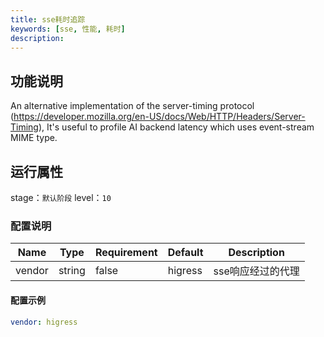 ```yaml
---
title: sse耗时追踪
keywords: [sse, 性能, 耗时]
description: 
---
```


## 功能说明

An alternative implementation of the server-timing protocol (https://developer.mozilla.org/en-US/docs/Web/HTTP/Headers/Server-Timing),
It's useful to profile AI backend latency which uses event-stream MIME type.

## 运行属性

stage：`默认阶段`
level：`10`

### 配置说明

| Name   | Type   | Requirement | Default | Description |
|--------|--------|-------------|---------|-------------|
| vendor | string | false       | higress | sse响应经过的代理  |

#### 配置示例

```yaml
vendor: higress
```
